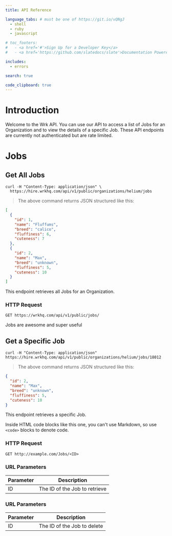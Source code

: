 ```yaml
---
title: API Reference

language_tabs: # must be one of https://git.io/vQNgJ
  - shell
  - ruby
  - javascript

# toc_footers:
#   - <a href='#'>Sign Up for a Developer Key</a>
#   - <a href='https://github.com/slatedocs/slate'>Documentation Powered by Slate</a>

includes:
  - errors

search: true

code_clipboard: true
---
```


# Introduction

Welcome to the Wrk API. You can use our API to access a list of Jobs for an Organization and to view the details of a specific Job. These API endpoints are currently not authenticated but are rate limited.

# Jobs

## Get All Jobs

```shell
curl -H "Content-Type: application/json" \
  https://hire.wrkhq.com/api/v1/public/organizations/helium/jobs
```

> The above command returns JSON structured like this:

```json
[
  {
    "id": 1,
    "name": "Fluffums",
    "breed": "calico",
    "fluffiness": 6,
    "cuteness": 7
  },
  {
    "id": 2,
    "name": "Max",
    "breed": "unknown",
    "fluffiness": 5,
    "cuteness": 10
  }
]
```

This endpoint retrieves all Jobs for an Organization.

### HTTP Request

`GET https://wrkhq.com/api/v1/public/jobs/`

<aside class="success">
Jobs are awesome and super useful
</aside>

## Get a Specific Job

```shell
curl -H "Content-Type: application/json" https://hire.wrkhq.com/api/v1/public/organizations/helium/jobs/18012
```

> The above command returns JSON structured like this:

```json
{
  "id": 2,
  "name": "Max",
  "breed": "unknown",
  "fluffiness": 5,
  "cuteness": 10
}
```

This endpoint retrieves a specific Job.

<aside class="warning">Inside HTML code blocks like this one, you can't use Markdown, so use <code>&lt;code&gt;</code> blocks to denote code.</aside>

### HTTP Request

`GET http://example.com/Jobs/<ID>`

### URL Parameters

| Parameter | Description                   |
| --------- | ----------------------------- |
| ID        | The ID of the Job to retrieve |

### URL Parameters

| Parameter | Description                 |
| --------- | --------------------------- |
| ID        | The ID of the Job to delete |

